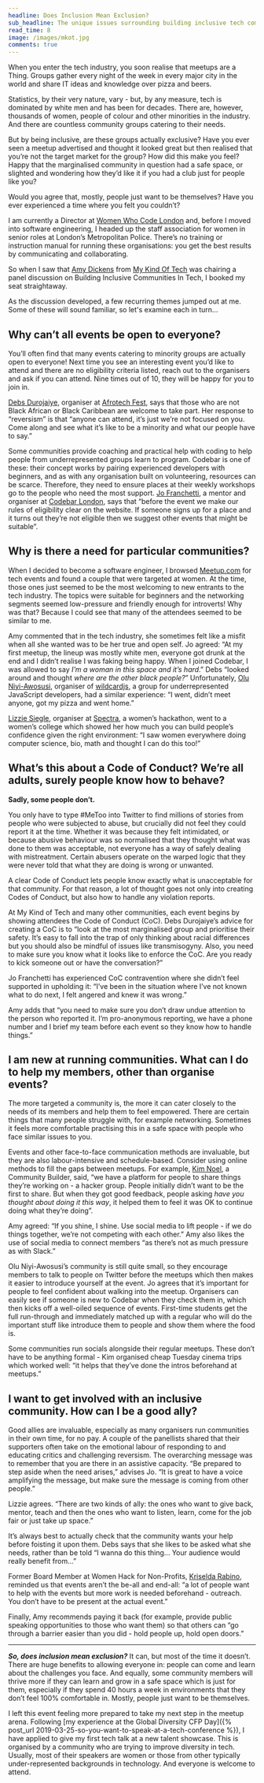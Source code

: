 ```yaml
---
headline: Does Inclusion Mean Exclusion?
sub_headline: The unique issues surrounding building inclusive tech communities
read_time: 8
image: /images/mkot.jpg
comments: true
---
```


When you enter the tech industry, you soon realise that meetups are a Thing.  Groups gather every night of the week in every major city in the world and share IT ideas and knowledge over pizza and beers.

Statistics, by their very nature, vary - but, by any measure, tech is dominated by white men and has been for decades.  There are, however, thousands of women, people of colour and other minorities in the industry.  And there are countless community groups catering to their needs.

But by being inclusive, are these groups actually exclusive?  Have you ever seen a meetup advertised and thought it looked great but then realised that you’re not the target market for the group?  How did this make you feel?  Happy that the marginalised community in question had a safe space, or slighted and wondering how they’d like it if you had a club just for people like you?

Would you agree that, mostly, people just want to be themselves?  Have you ever experienced a time where you felt you couldn’t?

I am currently a Director at [Women Who Code London](https://www.womenwhocode.com) and, before I moved into software engineering, I headed up the staff association for women in senior roles at London’s Metropolitan Police.  There’s no training or instruction manual for running these organisations: you get the best results by communicating and collaborating.

So when I saw that [Amy Dickens](https://twitter.com/RedRoxProjects) from [My Kind Of Tech](https://twitter.com/MKOfTech) was chairing a panel discussion on Building Inclusive Communities In Tech, I booked my seat straightaway.

As the discussion developed, a few recurring themes jumped out at me.  Some of these will sound familiar, so let's examine each in turn...

## Why can’t all events be open to everyone?

You’ll often find that many events catering to minority groups are actually open to everyone!  Next time you see an interesting event you’d like to attend and there are no eligibility criteria listed, reach out to the organisers and ask if you can attend.  Nine times out of 10, they will be happy for you to join in.

[Debs Durojaiye](https://twitter.com/firstname_debs), organiser at [Afrotech Fest](https://twitter.com/afrotechfest), says that those who are not Black African or Black Caribbean are welcome to take part.  Her response to “reversism” is that “anyone can attend, it’s just we’re not focused on you.  Come along and see what it’s like to be a minority and what our people have to say.”

Some communities provide coaching and practical help with coding to help people from underrepresented groups learn to program.  Codebar is one of these: their concept works by pairing experienced developers with beginners, and as with any organisation built on volunteering, resources can be scarce.  Therefore, they need to ensure places at their weekly workshops go to the people who need the most support.  [Jo Franchetti](https://twitter.com/ThisIsJoFrank), a mentor and organiser at [Codebar London](https://codebar.io/london), says that “before the event we make our rules of eligibility clear on the website.  If someone signs up for a place and it turns out they’re not eligible then we suggest other events that might be suitable”.

## Why is there a need for particular communities?

When I decided to become a software engineer, I browsed [Meetup.com](https://www.meetup.com) for tech events and found a couple that were targeted at women.  At the time, those ones just seemed to be the most welcoming to new entrants to the tech industry.  The topics were suitable for beginners and the networking segments seemed low-pressure and friendly enough for introverts!  Why was that?  Because I could see that many of the attendees seemed to be similar to me.

Amy commented that in the tech industry, she sometimes felt like a misfit when all she wanted was to be her true and open self.  Jo agreed: “At my first meetup, the lineup was mostly white men, everyone got drunk at the end and I didn’t realise I was faking being happy.  When I joined Codebar, I was allowed to say *I’m a woman in this space and it’s hard*.”  Debs “looked around and thought *where are the other black people?*”  Unfortunately, [Olu Niyi-Awosusi](https://twitter.com/oluoluoxenfree), organiser of [wildcardjs](https://twitter.com/wildcard_js), a group for underrepresented JavaScript developers, had a similar experience: “I went, didn’t meet anyone, got my pizza and went home.”

[Lizzie Siegle](https://twitter.com/lizziepika), organiser at [Spectra](https://sospectra.com), a women’s hackathon, went to a women’s college which showed her how much you can build people’s confidence given the right environment: “I saw women everywhere doing computer science, bio, math and thought I can do this too!”

## What’s this about a Code of Conduct?  We’re all adults, surely people know how to behave?

**Sadly, some people don’t.**

You only have to type #MeToo into Twitter to find millions of stories from people who were subjected to abuse, but crucially did not feel they could report it at the time.  Whether it was because they felt intimidated, or because abusive behaviour was so normalised that they thought what was done to them was acceptable, not everyone has a way of safely dealing with mistreatment.  Certain abusers operate on the warped logic that they were never told that what they are doing is wrong or unwanted.

A clear Code of Conduct lets people know exactly what is unacceptable for that community.  For that reason, a lot of thought goes not only into creating Codes of Conduct, but also how to handle any violation reports.

At My Kind of Tech and many other communities, each event begins by showing attendees the Code of Conduct (CoC).  Debs Durojaiye’s advice for creating a CoC is to “look at the most marginalised group and prioritise their safety.  It’s easy to fall into the trap of only thinking about racial differences but you should also be mindful of issues like transmisogyny.  Also, you need to make sure you know what it looks like to enforce the CoC.  Are you ready to kick someone out or have the conversation?”

Jo Franchetti has experienced CoC contravention where she didn’t feel supported in upholding it: “I’ve been in the situation where I’ve not known what to do next, I felt angered and knew it was wrong.”

Amy adds that “you need to make sure you don’t draw undue attention to the person who reported it.  I’m pro-anonymous reporting, we have a phone number and I brief my team before each event so they know how to handle things.”

## I am new at running communities.  What can I do to help my members, other than organise events?

The more targeted a community is, the more it can cater closely to the needs of its members and help them to feel empowered.  There are certain things that many people struggle with, for example networking.  Sometimes it feels more comfortable practising this in a safe space with people who face similar issues to you.

Events and other face-to-face communication methods are invaluable, but they are also labour-intensive and schedule-based.  Consider using online methods to fill the gaps between meetups.  For example, [Kim Noel](https://twitter.com/NoelKM), a Community Builder, said, “we have a platform for people to share things they’re working on - a hacker group.  People initially didn’t want to be the first to share.  But when they got good feedback, people asking *have you thought about doing it this way*, it helped them to feel it was OK to continue doing what they’re doing”.

Amy agreed: “If you shine, I shine.  Use social media to lift people - if we do things together, we’re not competing with each other.”  Amy also likes the use of social media to connect members “as there’s not as much pressure as with Slack.”

Olu Niyi-Awosusi’s community is still quite small, so they encourage members to talk to people on Twitter before the meetups which then makes it easier to introduce yourself at the event.  Jo agrees that it’s important for people to feel confident about walking into the meetup.  Organisers can easily see if someone is new to Codebar when they check them in, which then kicks off a well-oiled sequence of events.  First-time students get the full run-through and immediately matched up with a regular who will do the important stuff like introduce them to people and show them where the food is.

Some communities run socials alongside their regular meetups.  These don’t have to be anything formal - Kim organised cheap Tuesday cinema trips which worked well: “it helps that they’ve done the intros beforehand at meetups.”

## I want to get involved with an inclusive community.  How can I be a good ally?

Good allies are invaluable, especially as many organisers run communities in their own time, for no pay.  A couple of the panellists shared that their supporters often take on the emotional labour of responding to and educating critics and challenging reversism.  The overarching message was to remember that you are there in an assistive capacity.  “Be prepared to step aside when the need arises,” advises Jo.  “It is great to have a voice amplifying the message, but make sure the message is coming from other people.”

Lizzie agrees.  “There are two kinds of ally: the ones who want to give back, mentor, teach and then the ones who want to listen, learn, come for the job fair or just take up space.”

It’s always best to actually check that the community wants your help before foisting it upon them.  Debs says that she likes to be asked what she needs, rather than be told “I wanna do this thing... Your audience would really benefit from...”

Former Board Member at Women Hack for Non-Profits, [Kriselda Rabino](https://twitter.com/krissygoround), reminded us that events aren’t the be-all and end-all: “a lot of people want to help with the events but more work is needed beforehand - outreach.  You don’t have to be present at the actual event.”

Finally, Amy recommends paying it back (for example, provide public speaking opportunities to those who want them) so that others can “go through a barrier easier than you did - hold people up, hold open doors.”

<hr>

***So, does inclusion mean exclusion?***  It can, but most of the time it doesn’t.  There are huge benefits to allowing everyone in: people can come and learn about the challenges you face.  And equally, some community members will thrive more if they can learn and grow in a safe space which is just for them, especially if they spend 40 hours a week in environments that they don’t feel 100% comfortable in.  Mostly, people just want to be themselves.

I left this event feeling more prepared to take my next step in the meetup arena.  Following [my experience at the Global Diversity CFP Day]({% post_url 2019-03-25-so-you-want-to-speak-at-a-tech-conference %}), I have applied to give my first tech talk at a new talent showcase.  This is organised by a community who are trying to improve diversity in tech.  Usually, most of their speakers are women or those from other typically under-represented backgrounds in technology.  And everyone is welcome to attend.
